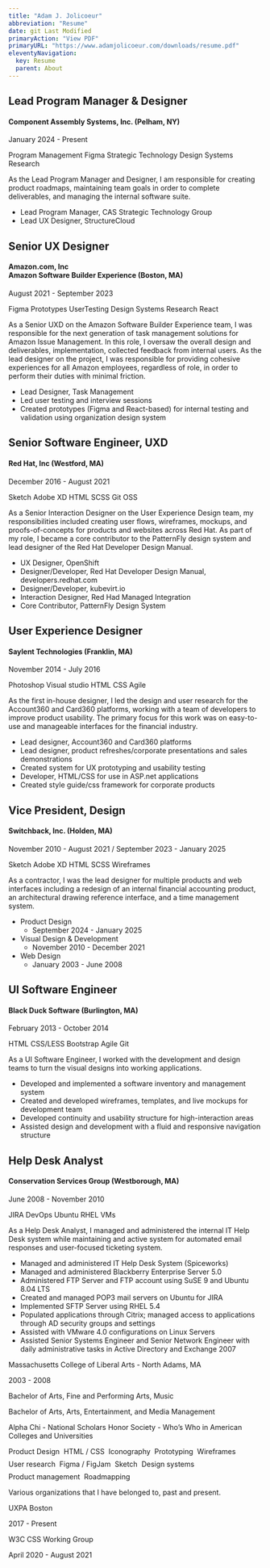 ```yaml
---
title: "Adam J. Jolicoeur"
abbreviation: "Resume"
date: git Last Modified
primaryAction: "View PDF"
primaryURL: "https://www.adamjolicoeur.com/downloads/resume.pdf"
eleventyNavigation:
  key: Resume
  parent: About
---
```


<article>
  <div>
    <h2 class="mt-0">Lead Program Manager &amp; Designer</h2>
    <h4 class="my-0">Component Assembly Systems, Inc. (Pelham, NY)</h4>
    <p class="text-body-secondary">January 2024 - Present</p>
    <div class="pb-3 row-badges">
      <sl-badge variant="primary" pill>Program Management</sl-badge>
      <sl-badge variant="primary" pill>Figma</sl-badge>
      <sl-badge variant="primary" pill>Strategic Technology</sl-badge>
      <sl-badge variant="primary" pill>Design Systems</sl-badge>
      <sl-badge variant="primary" pill>Research</sl-badge>
    </div>
  </div>
  <div>
    <p class="pt-0">As the Lead Program Manager and Designer, I am responsible for creating product roadmaps, maintaining team goals in order to complete deliverables, and managing the internal software suite.</p>
    <ul class="icon-list">
      <li>Lead Program Manager, CAS Strategic Technology Group</li>
      <li>Lead UX Designer, StructureCloud</li>
    </ul>
  </div>
</article>
<article>
  <div>
    <h2>Senior UX Designer</h2>
    <h4>Amazon.com, Inc <br /> Amazon Software Builder Experience (Boston, MA)</h4>
    <p>August 2021 - September 2023</p>
    <div>
      <sl-badge variant="primary" pill>Figma</sl-badge>
      <sl-badge variant="primary" pill>Prototypes</sl-badge>
      <sl-badge variant="primary" pill>UserTesting</sl-badge>
      <sl-badge variant="primary" pill>Design Systems</sl-badge>
      <sl-badge variant="primary" pill>Research</sl-badge>
      <sl-badge variant="primary" pill>React</sl-badge>
    </div>
  </div>
  <div>
    <p>As a Senior UXD on the Amazon Software Builder Experience team, I was responsible for the next generation of task management solutions for Amazon Issue Management. In this role, I oversaw the overall design and deliverables, implementation, collected feedback from internal users. As the lead designer on the project, I was responsible for providing cohesive experiences for all Amazon employees, regardless of role, in order to perform their duties with minimal friction.</p>
    <ul>
      <li>Lead Designer, Task Management</li>
      <li>Led user testing and interview sessions</li>
      <li>Created prototypes (Figma and React-based) for internal testing and validation using organization design system</li>
    </ul>
  </div>
</article>
<article>
  <div>
    <h2>Senior Software Engineer, UXD</h2>
    <h4>Red Hat, Inc (Westford, MA)</h4>
    <p>December 2016 - August 2021</p>
    <div class="row-badges">
      <sl-badge variant="primary" pill>Sketch</sl-badge>
      <sl-badge variant="primary" pill>Adobe XD</sl-badge>
      <sl-badge variant="primary" pill>HTML</sl-badge>
      <sl-badge variant="primary" pill>SCSS</sl-badge>
      <sl-badge variant="primary" pill>Git</sl-badge>
      <sl-badge variant="primary" pill>OSS</sl-badge>
    </div>
  </div>
  <div>
    <p>As a Senior Interaction Designer on the User Experience Design team, my responsibilities included creating user flows, wireframes, mockups, and proofs-of-concepts for products and websites across Red Hat. As part of my role, I became a core contributor to the PatternFly design system and lead designer of the Red Hat Developer Design Manual.</p>
    <ul class="icon-list">
      <li>UX Designer, OpenShift</li>
      <li>Designer/Developer, Red Hat Developer Design Manual, developers.redhat.com</li>
      <li>Designer/Developer, kubevirt.io</li>
      <li>Interaction Designer, Red Had Managed Integration</li>
      <li>Core Contributor, PatternFly Design System</li>
    </ul>
  </div>
</article>
<article>
  <div>
    <h2>User Experience Designer</h2>
    <h4>Saylent Technologies (Franklin, MA)</h4>
    <p>November 2014 - July 2016</p>
    <div class="row-badges">
      <sl-badge variant="primary" pill>Photoshop</sl-badge>
      <sl-badge variant="primary" pill>Visual studio</sl-badge>
      <sl-badge variant="primary" pill>HTML</sl-badge>
      <sl-badge variant="primary" pill>CSS</sl-badge>
      <sl-badge variant="primary" pill>Agile</sl-badge>
    </div>
  </div>
  <div>
    <p>As the first in-house designer, I led the design and user research for the Account360 and Card360 platforms, working with a team of developers to improve product usability. The primary focus for this work was on easy-to-use and manageable interfaces for the financial industry.</p>
    <ul>
      <li>Lead designer, Account360 and Card360 platforms</li>
      <li>Lead designer, product refreshes/corporate presentations and sales demonstrations</li>
      <li>Created system for UX prototyping and usability testing</li>
      <li>Developer, HTML/CSS for use in ASP.net applications</li>
      <li>Created style guide/css framework for corporate products</li>
    </ul>
  </div>
</article>
<div class="container mb-2 py-2 px-0">
  <div class="row px-0 pb-3 mx-0">
    <div class="col-12 col-md-6">
      <h2 class="mt-0">Vice President, Design</h2>
      <h4 class="my-0">Switchback, Inc. (Holden, MA)</h4>
      <p class="text-body-secondary">November 2010 - August 2021 / September 2023 - January 2025</p>
      <div class="pb-3 row-badges">
        <sl-badge variant="primary" pill>Sketch</sl-badge>
        <sl-badge variant="primary" pill>Adobe XD</sl-badge>
        <sl-badge variant="primary" pill>HTML</sl-badge>
        <sl-badge variant="primary" pill>SCSS</sl-badge>
        <sl-badge variant="primary" pill>Wireframes</sl-badge>
      </div>
    </div>
    <div class="col-12 col-md-6">
      <p>As a contractor, I was the lead designer for multiple products and web interfaces including a redesign of an internal financial accounting product, an architectural drawing reference interface, and a time management system.</p>
      <ul class="icon-list">
        <li class="text-muted">
          Product Design
          <ul><li>September 2024 - January 2025</li></ul>
        </li>
        <li class="text-muted">
          Visual Design &amp; Development
          <ul><li>November 2010 - December 2021</li></ul>
        </li>
        <li class="text-muted">
          Web Design
          <ul><li>January 2003 - June 2008</li></ul>
        </li>
      </ul>
    </div>
  </div>
</div>
<div class="container mb-2 py-2 px-0">
  <div class="row px-0 pb-3 mx-0">
    <div class="col-12 col-md-6">
      <h2 class="mt-0">UI Software Engineer</h2>
      <h4 class="my-0">Black Duck Software (Burlington, MA)</h4>
      <p class="text-body-secondary">February 2013 - October 2014</p>
      <div class="pb-3 row-badges">
        <sl-badge variant="primary" pill>HTML</sl-badge>
        <sl-badge variant="primary" pill>CSS/LESS</sl-badge>
        <sl-badge variant="primary" pill>Bootstrap</sl-badge>
        <sl-badge variant="primary" pill>Agile</sl-badge>
        <sl-badge variant="primary" pill>Git</sl-badge>
      </div>
    </div>
    <div class="col-12 col-md-6">
      <p>As a UI Software Engineer, I worked with the development and design teams to turn the visual designs into working applications.</p>
      <ul class="icon-list">
        <li>Developed and implemented a software inventory and management system</li>
        <li>Created and developed wireframes, templates, and live mockups for development team</li>
        <li>Developed continuity and usability structure for high-interaction areas</li>
        <li>Assisted design and development with a fluid and responsive navigation structure</li>
      </ul>
    </div>
  </div>
</div>
<div class="container mb-2 py-2 px-0">
  <div class="row px-0 pb-3 mx-0">
    <div class="col-12 col-md-6">
      <h2 class="mt-0">Help Desk Analyst</h2>
      <h4 class="my-0">Conservation Services Group (Westborough, MA)</h4>
      <p class="text-body-secondary">June 2008 - November 2010</p>
      <div class="pb-3 row-badges">
        <sl-badge variant="primary" pill>JIRA</sl-badge>
        <sl-badge variant="primary" pill>DevOps</sl-badge>
        <sl-badge variant="primary" pill>Ubuntu</sl-badge>
        <sl-badge variant="primary" pill>RHEL</sl-badge>
        <sl-badge variant="primary" pill>VMs</sl-badge>
      </div>
    </div>
    <div class="col-12 col-md-6">
    <p>As a Help Desk Analyst, I managed and administered the internal IT Help Desk system while maintaining and active system for automated email responses and user-focused ticketing system.</p>
      <ul class="icon-list">
        <li>Managed and administered IT Help Desk System (Spiceworks)</li>
        <li>Managed and administered Blackberry Enterprise Server 5.0</li>
        <li>Administered FTP Server and FTP account using SuSE 9 and Ubuntu 8.04 LTS</li>
        <li>Created and managed POP3 mail servers on Ubuntu for JIRA</li>
        <li>Implemented SFTP Server using RHEL 5.4</li>
        <li>Populated applications through Citrix; managed access to applications through AD security groups and settings</li>
        <li>Assisted with VMware 4.0 configurations on Linux Servers</li>
        <li>Assisted Senior Systems Engineer and Senior Network Engineer with daily administrative tasks in Active Directory and Exchange 2007</li>
      </ul>
    </div>
  </div>
</div>
<div class="container py-3 mt-3 px-0">
  <div class="details-group-example">
    <sl-details summary="Education" open>
      <sl-icon name="caret-right-square" slot="expand-icon"></sl-icon>
      <sl-icon name="caret-left-square" slot="collapse-icon"></sl-icon>
      <p class="bold mb-1">Massachusetts College of Liberal Arts - North Adams, MA</p>
      <date>2003 - 2008</date>
      <p class="mt-3">Bachelor of Arts, Fine and Performing Arts, Music</p>
      <p>Bachelor of Arts, Arts, Entertainment, and Media Management</p>
      <p>Alpha Chi - National Scholars Honor Society - Who’s Who in American Colleges and Universities</p>
    </sl-details>
    <sl-details summary="Skills">
      <sl-icon name="caret-right-square" slot="expand-icon"></sl-icon>
      <sl-icon name="caret-left-square" slot="collapse-icon"></sl-icon>
      <div style="display: flex; align-items: center; flex-direction: row; flex-wrap: wrap; gap: 0.5rem;">
        <sl-tag size="medium" pill>Product Design</sl-tag>
        <sl-tag size="medium" pill>HTML / CSS</sl-tag>
        <sl-tag size="medium" pill>Iconography</sl-tag>
        <sl-tag size="medium" pill>Prototyping</sl-tag>
        <sl-tag size="medium" pill>Wireframes</sl-tag>
        <sl-tag size="medium" pill>User research</sl-tag>
        <sl-tag size="medium" pill>Figma / FigJam</sl-tag>
        <sl-tag size="medium" pill>Sketch</sl-tag>
        <sl-tag size="medium" pill>Design systems</sl-tag>
        <sl-tag size="medium" pill>Product management</sl-tag>
        <sl-tag size="medium" pill>Roadmapping</sl-tag>
      </div>
    </sl-details>
    <sl-details summary="Organizations">
      <sl-icon name="caret-right-square" slot="expand-icon"></sl-icon>
      <sl-icon name="caret-left-square" slot="collapse-icon"></sl-icon>
      <p>Various organizations that I have belonged to, past and present.</p>
      <p class="bold mb-1">UXPA Boston</p>
      <date>2017 - Present</date>
      <p class="bold mt-3 mb-1">W3C CSS Working Group</p>
      <date>April 2020 - August 2021</date>
    </sl-details>
  </div>
</div>
  <style>
  sl-details.custom-icons::part(summary-icon) {
    /* Disable the expand/collapse animation */
    rotate: none !important;
  }
  </style>
